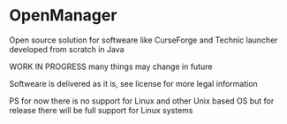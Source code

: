 # OpenManager
Open source solution for softweare like CurseForge and Technic launcher developed from scratch in Java

WORK IN PROGRESS many things may change in future

Softweare is delivered as it is, see license for more legal information

PS for now there is no support for Linux and other Unix based OS but for release there will be full support for Linux systems
